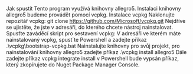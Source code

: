 Jak spustit
Tento program využívá knihovny allegro5. Instalaci knihovny allegro5 budeme provádět pomocí vcpkg.
Instalace vcpkg
Naklonujte repozitář vcpkg:
git clone https://github.com/Microsoft/vcpkg.git
Nejdříve se ujistěte, že jste v adresáři, do kterého chcete nástroj nainstalovat.
Spusťte zaváděcí skript pro sestavení vcpkg:
V adresáři ve kterém máte nainstalovaný vcpkg, spust´te Powershell a zadejte příkaz .\vcpkg\bootstrap-vcpkg.bat
Nainstalujte knihovny pro svůj projekt, pro nainstalování knihovny allegro5 zadejte příkaz
.\vcpkg install allegro5
Dále zadejte příkaz 
vcpkg integrate install
 v Powershell bude vypsán příkaz, který zkopírujete do Nuget Package Manager Console.
